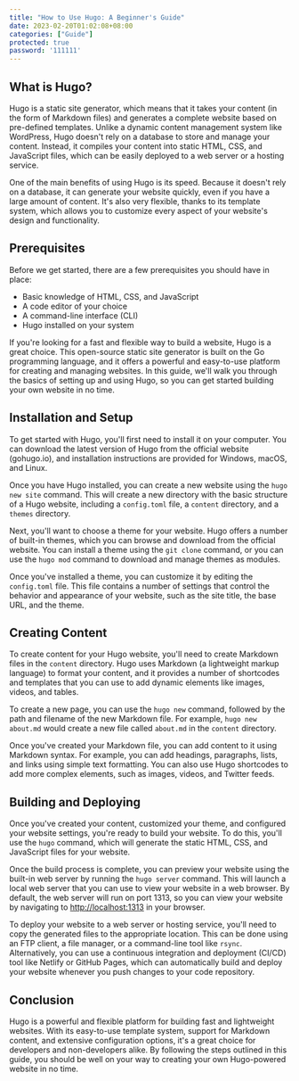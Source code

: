 ```yaml
---
title: "How to Use Hugo: A Beginner's Guide"
date: 2023-02-20T01:02:08+08:00
categories: ["Guide"]
protected: true
password: '111111'
---
```


## What is Hugo?

Hugo is a static site generator, which means that it takes your content (in the form of Markdown files) and generates a complete website based on pre-defined templates. Unlike a dynamic content management system like WordPress, Hugo doesn't rely on a database to store and manage your content. Instead, it compiles your content into static HTML, CSS, and JavaScript files, which can be easily deployed to a web server or a hosting service.

One of the main benefits of using Hugo is its speed. Because it doesn't rely on a database, it can generate your website quickly, even if you have a large amount of content. It's also very flexible, thanks to its template system, which allows you to customize every aspect of your website's design and functionality.

## Prerequisites

Before we get started, there are a few prerequisites you should have in place:

- Basic knowledge of HTML, CSS, and JavaScript
- A code editor of your choice
- A command-line interface (CLI)
- Hugo installed on your system

If you're looking for a fast and flexible way to build a website, Hugo is a great choice. This open-source static site generator is built on the Go programming language, and it offers a powerful and easy-to-use platform for creating and managing websites. In this guide, we'll walk you through the basics of setting up and using Hugo, so you can get started building your own website in no time.

## Installation and Setup

To get started with Hugo, you'll first need to install it on your computer. You can download the latest version of Hugo from the official website (gohugo.io), and installation instructions are provided for Windows, macOS, and Linux.

Once you have Hugo installed, you can create a new website using the `hugo new site` command. This will create a new directory with the basic structure of a Hugo website, including a `config.toml` file, a `content` directory, and a `themes` directory.

Next, you'll want to choose a theme for your website. Hugo offers a number of built-in themes, which you can browse and download from the official website. You can install a theme using the `git clone` command, or you can use the `hugo mod` command to download and manage themes as modules.

Once you've installed a theme, you can customize it by editing the `config.toml` file. This file contains a number of settings that control the behavior and appearance of your website, such as the site title, the base URL, and the theme.

## Creating Content

To create content for your Hugo website, you'll need to create Markdown files in the `content` directory. Hugo uses Markdown (a lightweight markup language) to format your content, and it provides a number of shortcodes and templates that you can use to add dynamic elements like images, videos, and tables.

To create a new page, you can use the `hugo new` command, followed by the path and filename of the new Markdown file. For example, `hugo new about.md` would create a new file called `about.md` in the `content` directory.

Once you've created your Markdown file, you can add content to it using Markdown syntax. For example, you can add headings, paragraphs, lists, and links using simple text formatting. You can also use Hugo shortcodes to add more complex elements, such as images, videos, and Twitter feeds.

## Building and Deploying

Once you've created your content, customized your theme, and configured your website settings, you're ready to build your website. To do this, you'll use the `hugo` command, which will generate the static HTML, CSS, and JavaScript files for your website.

Once the build process is complete, you can preview your website using the built-in web server by running the `hugo server` command. This will launch a local web server that you can use to view your website in a web browser. By default, the web server will run on port 1313, so you can view your website by navigating to [http://localhost:1313](http://localhost:1313/) in your browser.

To deploy your website to a web server or hosting service, you'll need to copy the generated files to the appropriate location. This can be done using an FTP client, a file manager, or a command-line tool like `rsync`. Alternatively, you can use a continuous integration and deployment (CI/CD) tool like Netlify or GitHub Pages, which can automatically build and deploy your website whenever you push changes to your code repository.

## Conclusion

Hugo is a powerful and flexible platform for building fast and lightweight websites. With its easy-to-use template system, support for Markdown content, and extensive configuration options, it's a great choice for developers and non-developers alike. By following the steps outlined in this guide, you should be well on your way to creating your own Hugo-powered website in no time.
